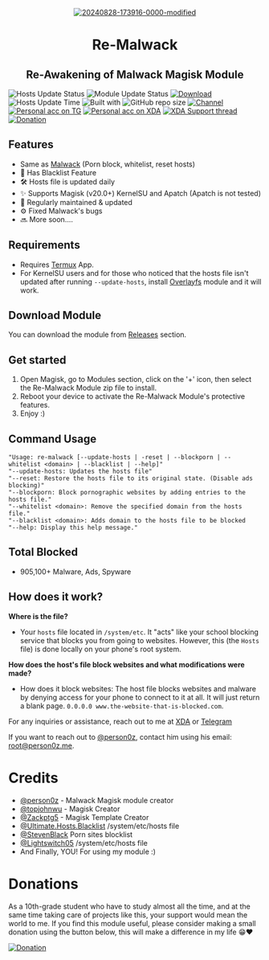 <div align="center">
  
<a href="https://ibb.co/MRfcZnF"><img src="https://i.ibb.co/MRfcZnF/20240828-173916-0000-modified.png" alt="20240828-173916-0000-modified" border="0"></a>
</div>
<h1 align="center">Re-Malwack</h1>
<h2 align="center">Re-Awakening of Malwack Magisk Module</h2>

![Hosts Update Status](https://img.shields.io/badge/Hosts_update_status-Daily-green)
![Module Update Status](https://img.shields.io/badge/Module_update_status-Regularly-green)
[![Download](https://img.shields.io/github/downloads/ZG089/Re-Malwack/total)](https://github.com/ZG089/Re-Malwack/releases)
![Hosts Update Time](https://img.shields.io/badge/Hosts_update_Time-≈19:30_UTC-green)
![Built with](https://img.shields.io/badge/Made_with-Love-red)
![GitHub repo size](https://img.shields.io/github/repo-size/ZG089/Re-Malwack)
[![Channel](https://img.shields.io/badge/Channel-ZGTechs-252850?color=blue&logo=telegram)](https://t.me/ZGTechs)
[![Personal acc on TG](https://img.shields.io/badge/Contact_Developer_via-Telegram-252850?color=blue&logo=telegram)](https://t.me/zgx_dev)
[![Personal acc on XDA](https://img.shields.io/badge/Contact_Developer_via-XDA-252850?color=orange&logo=xdadevelopers)](https://xdaforums.com/m/zg_dev.11432109/)
[![XDA Support thread](https://img.shields.io/badge/Support_thread-XDA-252850?color=orange&logo=xdadevelopers)](https://xdaforums.com/t/re-malwack-revival-of-malwack-module.4690049/)
[![Donation](https://img.shields.io/badge/Support%20Development-black?&logo=buymeacoffee&logoColor=black&logoSize=auto&color=%23FFDD00&cacheSeconds=2&link=https%3A%2F%2Fbuymeacoffee.com%2Fzg089&link=https%3A%2F%2Fbuymeacoffee.com%2Fzg089)](https://buymeacoffee.com/zg089)

## Features

- Same as [Malwack](https://github.com/Magisk-Modules-Alt-Repo/Malwack/#features) (Porn block, whitelist, reset hosts)
- 🚫 Has Blacklist Feature
- 🛠️ Hosts file is updated daily
- ✨ Supports Magisk (v20.0+) KernelSU and Apatch (Apatch is not tested)
- 🔧 Regularly maintained & updated
- ⚙️ Fixed Malwack's bugs 
- 🔜 More soon....

## Requirements

- Requires [Termux](https://f-droid.org/en/packages/com.termux/) App.
- For KernelSU users and for those who noticed that the hosts file isn't updated after running ``--update-hosts``, install [Overlayfs](https://github.com/HuskyDG/magic_overlayfs) module and it will work.

## Download Module

You can download the module from [Releases](https://github.com/ZG089/Re-Malwack/releases/latest) section.


## Get started

1. Open Magisk, go to Modules section, click on the '+' icon, then select the Re-Malwack Module zip file to install.
2. Reboot your device to activate the Re-Malwack Module's protective features.
3. Enjoy :)

## Command Usage

```
"Usage: re-malwack [--update-hosts | -reset | --blockporn | --whitelist <domain> | --blacklist | --help]"
"--update-hosts: Updates the hosts file"
"--reset: Restore the hosts file to its original state. (Disable ads blocking)"
"--blockporn: Block pornographic websites by adding entries to the hosts file."
"--whitelist <domain>: Remove the specified domain from the hosts file."
"--blacklist <domain>: Adds domain to the hosts file to be blocked
"--help: Display this help message."
```

## Total Blocked
- 905,100+ Malware, Ads, Spyware

## How does it work?

**Where is the file?**
- Your ``hosts`` file located in ``/system/etc``. It "acts" like your school blocking service that blocks you from going to websites. However, this (the ``Hosts`` file) is done locally on your phone's root system. 

**How does the host's file block websites and what modifications were made?**
- How does it block websites: The host file blocks websites and malware by denying access for your phone to connect to it at all. It will just return a blank page. ``0.0.0.0 www.the-website-that-is-blocked.com``.


For any inquiries or assistance, reach out to me at [XDA](https://xdaforums.com/m/zg_dev.11432109/) or [Telegram](https://t.me/zgx_dev) 

If you want to reach out to [@person0z](https://github.com/Person0z), contact him using his email: root@person0z.me.

# Credits
- [@person0z](https://github.com/Person0z) - Malwack Magisk module creator
- [@topjohnwu](https://github.com/topjohnwu) - Magisk Creator
- [@Zackptg5](https://github.com/Zackptg5/MMT-Extended) - Magisk Template Creator
- [@Ultimate.Hosts.Blacklist](https://github.com/Ultimate-Hosts-Blacklist/Ultimate.Hosts.Blacklist) /system/etc/hosts file 
- [@StevenBlack](https://github.com/StevenBlack/hosts) Porn sites blocklist
- [@Lightswitch05](https://github.com/Lightswitch05/hosts) /system/etc/hosts file
- And Finally, YOU! For using my module :)

# Donations

As a 10th-grade student who have to study almost all the time, and at the same time taking care of projects like this, your support would mean the world to me. If you find this module useful, please consider making a small donation using the button below, this will make a difference in my life 😁❤️

[![Donation](https://img.shields.io/badge/BUY_ME_A_COFFEE-black?&logo=buymeacoffee&logoColor=black&style=for-the-badge&logoSize=50&color=%23FFDD00&cacheSeconds=2&link=https%3A%2F%2Fbuymeacoffee.com%2Fzg089&link=https%3A%2F%2Fbuymeacoffee.com%2Fzg089)](https://buymeacoffee.com/zg089)
